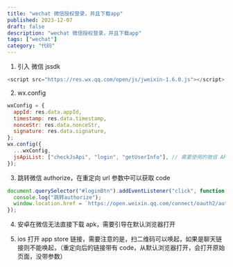 ```yaml
---
title: "wechat 微信授权登录，并且下载app"
published: 2023-12-07
draft: false
description: "wechat 微信授权登录，并且下载app"
tags: ["wechat"]
category: "代码"
---
```


1. 引入 微信 jssdk

```js
<script src="https://res.wx.qq.com/open/js/jweixin-1.6.0.js"></script>
```

2. wx.config

```js
wxConfig = {
  appId: res.data.appId,
  timestamp: res.data.timestamp,
  nonceStr: res.data.nonceStr,
  signature: res.data.signature,
};
wx.config({
  ...wxConfig,
  jsApiList: ["checkJsApi", "login", "getUserInfo"], // 需要使用的微信 API 列表
});
```

3. 跳转微信 authorize，在重定向 url 参数中可以获取 code

```js
document.querySelector("#loginBtn").addEventListener("click", function () {
  console.log("跳转authorize");
  window.location.href = `https://open.weixin.qq.com/connect/oauth2/authorize?appid=${wxConfig.appId}&redirect_uri=${window.location.href}&response_type=code&scope=snsapi_userinfo&state=STATE#wechat_redirect`;
});
```

4. 安卓在微信无法直接下载 apk，需要引导在默认浏览器打开

5. ios 打开 app store 链接，需要注意的是，扫二维码可以唤起，如果是聊天链接则不能唤起，（重定向后的链接带有 code，从默认浏览器打开，会打开原始页面，没带参数）
